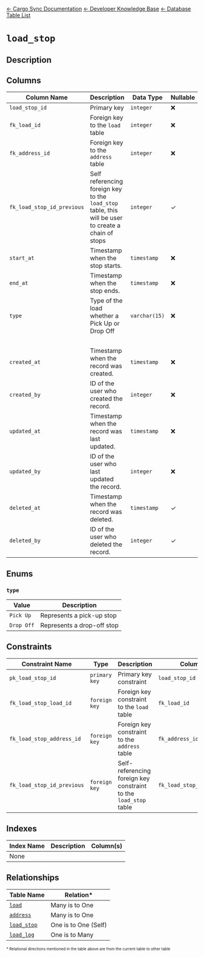 [← Cargo Sync Documentation](../../../../readme.md) [← Developer Knowledge Base](../../readme.md) [← Database Table List](../database-design.md)

# `load_stop`

## Description

## Columns

|Column Name|Description|Data Type|Nullable|Default|
|-|-|-|-|-|
|`load_stop_id`|Primary key|`integer`|❌|`auto generated`|
|`fk_load_id`|Foreign key to the `load` table|`integer`|❌||
|`fk_address_id`|Foreign key to the `address` table|`integer`|❌||
|`fk_load_stop_id_previous`|Self referencing foreign key to the `load_stop` table, this will be user to create a chain of stops|`integer`|✓|`null`|
|`start_at`|Timestamp when the stop starts.|`timestamp`|❌|`null`|
|`end_at`|Timestamp when the stop ends.|`timestamp`|❌|`null`|
|`type`|Type of the load whether a Pick Up or Drop Off|`varchar(15)`|❌|`Pick Up`|
|&nbsp;|
|`created_at`|Timestamp when the record was created.|`timestamp`|❌|`current_timestamp`|
|`created_by`|ID of the user who created the record.|`integer`|❌|-1|
|`updated_at`|Timestamp when the record was last updated.|`timestamp`|❌|`current_timestamp`|
|`updated_by`|ID of the user who last updated the record.|`integer`|❌|-1|
|`deleted_at`|Timestamp when the record was deleted.|`timestamp`|✓|`null`|
|`deleted_by`|ID of the user who deleted the record.|`integer`|✓|`null`|

## Enums

### `type`

|Value|Description|
|-|-|
|`Pick Up`|Represents a pick-up stop|
|`Drop Off`|Represents a drop-off stop|

## Constraints

|Constraint Name|Type|Description|Column(s)|
|--|--|--|--|
|`pk_load_stop_id`|`primary key`|Primary key constraint|`load_stop_id`|
|`fk_load_stop_load_id`|`foreign key`|Foreign key constraint to the `load` table|`fk_load_id`|
|`fk_load_stop_address_id`|`foreign key`|Foreign key constraint to the `address` table|`fk_address_id`|
|`fk_load_stop_id_previous`|`foreign key`|Self-referencing foreign key constraint to the `load_stop` table|`fk_load_stop_id_previous`|

## Indexes

|Index Name|Description|Column(s)|
|-|-|-|
|None|

## Relationships

|Table Name|Relation*|
|-|-|
|[`load`](./load-table.md)|Many is to One|
|[`address`](./address-table.md)|Many is to One|
|[`load_stop`](./load-stop-table.md)|One is to One (Self)|
|[`load_log`](./load-log-table.md)|One is to Many|


<span style="font-size:10px">\* Relational directions mentioned in the table above are from the current table to other table</span>